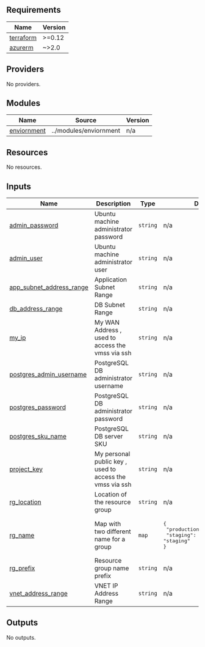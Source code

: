 <!-- BEGIN_TF_DOCS -->
## Requirements

| Name | Version |
|------|---------|
| <a name="requirement_terraform"></a> [terraform](#requirement\_terraform) | >=0.12 |
| <a name="requirement_azurerm"></a> [azurerm](#requirement\_azurerm) | ~>2.0 |

## Providers

No providers.

## Modules

| Name | Source | Version |
|------|--------|---------|
| <a name="module_enviornment"></a> [enviornment](#module\_enviornment) | ../modules/enviornment | n/a |

## Resources

No resources.

## Inputs

| Name | Description | Type | Default | Required |
|------|-------------|------|---------|:--------:|
| <a name="input_admin_password"></a> [admin\_password](#input\_admin\_password) | Ubuntu machine administrator password | `string` | n/a | yes |
| <a name="input_admin_user"></a> [admin\_user](#input\_admin\_user) | Ubuntu machine administrator user | `string` | n/a | yes |
| <a name="input_app_subnet_address_range"></a> [app\_subnet\_address\_range](#input\_app\_subnet\_address\_range) | Application Subnet Range | `string` | n/a | yes |
| <a name="input_db_address_range"></a> [db\_address\_range](#input\_db\_address\_range) | DB Subnet Range | `string` | n/a | yes |
| <a name="input_my_ip"></a> [my\_ip](#input\_my\_ip) | My WAN Address , used to access the vmss via ssh | `string` | n/a | yes |
| <a name="input_postgres_admin_username"></a> [postgres\_admin\_username](#input\_postgres\_admin\_username) | PostgreSQL DB administrator username | `string` | n/a | yes |
| <a name="input_postgres_password"></a> [postgres\_password](#input\_postgres\_password) | PostgreSQL DB administrator password | `string` | n/a | yes |
| <a name="input_postgres_sku_name"></a> [postgres\_sku\_name](#input\_postgres\_sku\_name) | PostgreSQL DB server SKU | `string` | n/a | yes |
| <a name="input_project_key"></a> [project\_key](#input\_project\_key) | My personal public key , used to access the vmss via ssh | `string` | n/a | yes |
| <a name="input_rg_location"></a> [rg\_location](#input\_rg\_location) | Location of the resource group | `string` | n/a | yes |
| <a name="input_rg_name"></a> [rg\_name](#input\_rg\_name) | Map with two different name for a group | `map` | <pre>{<br>  "production": "production",<br>  "staging": "staging"<br>}</pre> | no |
| <a name="input_rg_prefix"></a> [rg\_prefix](#input\_rg\_prefix) | Resource group name prefix | `string` | n/a | yes |
| <a name="input_vnet_address_range"></a> [vnet\_address\_range](#input\_vnet\_address\_range) | VNET IP Address Range | `string` | n/a | yes |

## Outputs

No outputs.
<!-- END_TF_DOCS -->